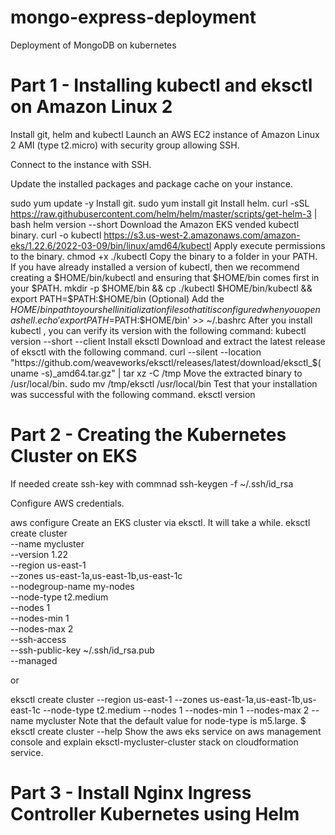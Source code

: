 # mongo-express-deployment
Deployment of MongoDB on kubernetes

# Part 1 - Installing kubectl and eksctl on Amazon Linux 2
Install git, helm and kubectl
Launch an AWS EC2 instance of Amazon Linux 2 AMI (type t2.micro) with security group allowing SSH.

Connect to the instance with SSH.

Update the installed packages and package cache on your instance.

sudo yum update -y
Install git.
sudo yum install git
Install helm.
curl -sSL https://raw.githubusercontent.com/helm/helm/master/scripts/get-helm-3 | bash
helm version --short
Download the Amazon EKS vended kubectl binary.
curl -o kubectl https://s3.us-west-2.amazonaws.com/amazon-eks/1.22.6/2022-03-09/bin/linux/amd64/kubectl
Apply execute permissions to the binary.
chmod +x ./kubectl
Copy the binary to a folder in your PATH. If you have already installed a version of kubectl, then we recommend creating a $HOME/bin/kubectl and ensuring that $HOME/bin comes first in your $PATH.
mkdir -p $HOME/bin && cp ./kubectl $HOME/bin/kubectl && export PATH=$PATH:$HOME/bin
(Optional) Add the $HOME/bin path to your shell initialization file so that it is configured when you open a shell.
echo 'export PATH=$PATH:$HOME/bin' >> ~/.bashrc
After you install kubectl , you can verify its version with the following command:
kubectl version --short --client
Install eksctl
Download and extract the latest release of eksctl with the following command.
curl --silent --location "https://github.com/weaveworks/eksctl/releases/latest/download/eksctl_$(uname -s)_amd64.tar.gz" | tar xz -C /tmp
Move the extracted binary to /usr/local/bin.
sudo mv /tmp/eksctl /usr/local/bin
Test that your installation was successful with the following command.
eksctl version
# Part 2 - Creating the Kubernetes Cluster on EKS
If needed create ssh-key with commnad ssh-keygen -f ~/.ssh/id_rsa

Configure AWS credentials.

aws configure
Create an EKS cluster via eksctl. It will take a while.
eksctl create cluster \
 --name mycluster \
 --version 1.22 \
 --region us-east-1 \
 --zones us-east-1a,us-east-1b,us-east-1c \
 --nodegroup-name my-nodes \
 --node-type t2.medium \
 --nodes 1 \
 --nodes-min 1 \
 --nodes-max 2 \
 --ssh-access \
 --ssh-public-key  ~/.ssh/id_rsa.pub \
 --managed

or 

eksctl create cluster --region us-east-1  --zones us-east-1a,us-east-1b,us-east-1c --node-type t2.medium --nodes 1 --nodes-min 1 --nodes-max 2 --name mycluster
Note that the default value for node-type is m5.large.
$ eksctl create cluster --help
Show the aws eks service on aws management console and explain eksctl-mycluster-cluster stack on cloudformation service.

# Part 3 - Install Nginx Ingress Controller Kubernetes using Helm
